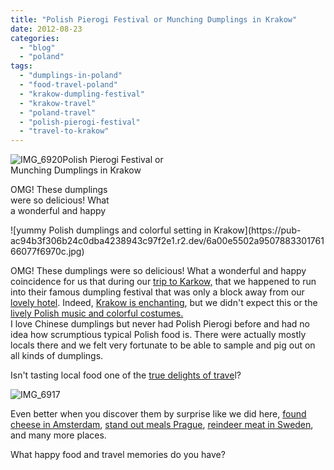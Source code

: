 ```yaml
---
title: "Polish Pierogi Festival or Munching Dumplings in Krakow"
date: 2012-08-23
categories: 
  - "blog"
  - "poland"
tags: 
  - "dumplings-in-poland"
  - "food-travel-poland"
  - "krakow-dumpling-festival"
  - "krakow-travel"
  - "poland-travel"
  - "polish-pierogi-festival"
  - "travel-to-krakow"
---
```


![IMG_6920](https://pub-ac94b3f306b24c0dba4238943c97f2e1.r2.dev/6a00e5502a950788330167686b99c4970b.jpg)Polish Pierogi Festival or  
Munching Dumplings in Krakow  
  
OMG! These dumplings  
were so delicious! What  
a wonderful and happy

<!--more--> ![yummy Polish dumplings and colorful setting in Krakow](https://pub-ac94b3f306b24c0dba4238943c97f2e1.r2.dev/6a00e5502a950788330176166077f6970c.jpg)  
  
OMG! These dumplings were so delicious! What a wonderful and happy coincidence for us that during our [trip to Karkow,](http://soultravelers3new.local/2011/04/family-travel-krakow-poland-photo.html "trip to Krakow") that we happened to run into their famous dumpling festival that was only a block away from our [lovely hotel](http://soultravelers3new.local/2009/09/-a-cool-krakow-bb-poland-best-budget-hotel.html "best hotel Krakow, poland"). Indeed, [Krakow is enchanting](http://soultravelers3new.local/2012/07/krakow-holiday-vacation.html "Krakow vacation delights"), but we didn't expect this or the [lively Polish music and colorful costumes.](http://soultravelers3new.local/2010/04/family-travel-photo-poland-krakow-dumpling-festival-pierogi-value-of-vacations-for-kids-world-peace.html "Lively polish music and traditonal clothes")   
I love Chinese dumplings but never had Polish Pierogi before and had no idea how scrumptious typical Polish food is. There were actually mostly locals there and we felt very fortunate to be able to sample and pig out on all kinds of dumplings.  
  
Isn't tasting local food one of the [true delights of trave](http://soultravelers3new.local/2010/09/8-reasons-for-a-family-world-trip-international-vacations-holidays-abroad-longterm-travel-rtw.html "true delights of travel")l?

![IMG_6917](https://pub-ac94b3f306b24c0dba4238943c97f2e1.r2.dev/6a00e5502a950788330167686b96e5970b.jpg)  
  
Even better when you discover them by surprise like we did here, [found cheese in Amsterdam](http://soultravelers3new.local/2006/08/divine-cheese-a.html "cheese in Amsterdam"), [stand out meals Prague](http://soultravelers3new.local/2007/11/stand-out-meals.html "stand out meals in Prague"), [reindeer meat in Sweden](http://soultravelers3new.local/2009/05/family-travel-photo-sweden-reindeer-meat-in-kota-traditional-sami-lapland.html#more "reindeer meat in Sweden"), and many more places.  
  
What happy food and travel memories do you have?
